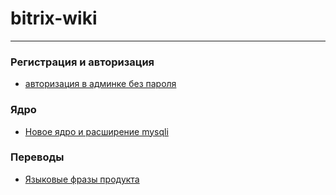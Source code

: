# bitrix-wiki
***
### Регистрация и авторизация
  - [авторизация в админке без пароля](https://github.com/Shevtcoff/bitrix-wiki/wiki/%D0%90%D0%B2%D1%82%D0%BE%D1%80%D0%B8%D0%B7%D0%B0%D1%86%D0%B8%D1%8F-%D0%B2-%D0%B0%D0%B4%D0%BC%D0%B8%D0%BD%D0%BA%D0%B5-%D0%B1%D0%B5%D0%B7-%D0%BF%D0%B0%D1%80%D0%BE%D0%BB%D1%8F)

### Ядро
- [Новое ядро и расширение mysqli](https://github.com/Shevtcoff/bitrix-wiki/wiki/%D0%9D%D0%BE%D0%B2%D0%BE%D0%B5-%D1%8F%D0%B4%D1%80%D0%BE-%D0%B8-%D1%80%D0%B0%D1%81%D1%88%D0%B8%D1%80%D0%B5%D0%BD%D0%B8%D0%B5-mysqli)

### Переводы 
- [Языковые фразы продукта](https://github.com/Shevtcoff/bitrix-wiki/wiki/%D0%AF%D0%B7%D1%8B%D0%BA%D0%BE%D0%B2%D1%8B%D0%B5-%D1%84%D1%80%D0%B0%D0%B7%D1%8B-%D0%BF%D1%80%D0%BE%D0%B4%D1%83%D0%BA%D1%82%D0%B0)
